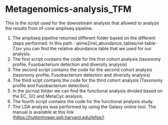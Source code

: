 # Metagenomics-analysis_TFM

This is the script used for the downstream analysis that allowed to analyze the results from nf-core ampliseq pipeline. 

1. The ampliseq pipeline returned different folder based on the different steps performed. In this path : 
qiime2/rel_abundance_tables/rel-table-7.tsv you can find the relative abundance table that we used for our analysis.
2. The first script contains the code for the first cohort analysis (taxonomy profile, Fusobacterium detection and diversity analysis)
3. The second script contains the code for the second cohort analysis (taxonomy profile, Fusobacterium detection and diversity analysis)
4. The third scipt contains the code for the third cohort analysis (Taxonomy profile and Fusobacterium detection)
5. In the picrust folder we can find the functional analysis divided based on the EC, GO and MetaCyc analysis.
6. The fourth script contains the code for the functional analysis study.
7. The LDA analysis was performed by using the Galaxy online tool. The manual is available at this link (https://huttenhower.sph.harvard.edu/lefse/)
